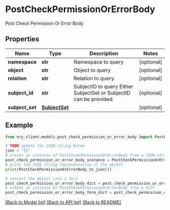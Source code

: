 # PostCheckPermissionOrErrorBody

Post Check Permission Or Error Body

## Properties

Name | Type | Description | Notes
------------ | ------------- | ------------- | -------------
**namespace** | **str** | Namespace to query | [optional] 
**object** | **str** | Object to query | [optional] 
**relation** | **str** | Relation to query | [optional] 
**subject_id** | **str** | SubjectID to query  Either SubjectSet or SubjectID can be provided. | [optional] 
**subject_set** | [**SubjectSet**](SubjectSet.md) |  | [optional] 

## Example

```python
from ory_client.models.post_check_permission_or_error_body import PostCheckPermissionOrErrorBody

# TODO update the JSON string below
json = "{}"
# create an instance of PostCheckPermissionOrErrorBody from a JSON string
post_check_permission_or_error_body_instance = PostCheckPermissionOrErrorBody.from_json(json)
# print the JSON string representation of the object
print(PostCheckPermissionOrErrorBody.to_json())

# convert the object into a dict
post_check_permission_or_error_body_dict = post_check_permission_or_error_body_instance.to_dict()
# create an instance of PostCheckPermissionOrErrorBody from a dict
post_check_permission_or_error_body_form_dict = post_check_permission_or_error_body.from_dict(post_check_permission_or_error_body_dict)
```
[[Back to Model list]](../README.md#documentation-for-models) [[Back to API list]](../README.md#documentation-for-api-endpoints) [[Back to README]](../README.md)


